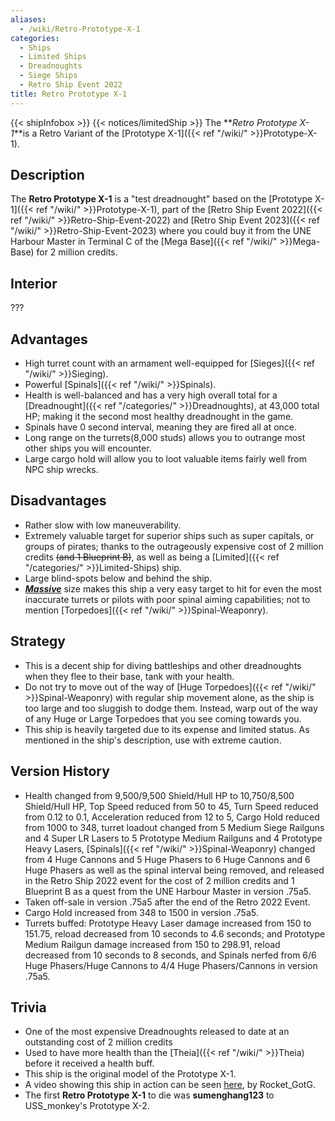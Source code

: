 ```yaml
---
aliases:
  - /wiki/Retro-Prototype-X-1
categories:
  - Ships
  - Limited Ships
  - Dreadnoughts
  - Siege Ships
  - Retro Ship Event 2022
title: Retro Prototype X-1
---
```


{{< shipInfobox >}} {{< notices/limitedShip >}} The **_Retro Prototype X-1_**is a Retro Variant of the [Prototype X-1]({{< ref "/wiki/" >}}Prototype-X-1).

## Description

The **Retro Prototype X-1** is a "test dreadnought" based on the [Prototype X-1]({{< ref "/wiki/" >}}Prototype-X-1), part of the [Retro Ship Event 2022]({{< ref "/wiki/" >}}Retro-Ship-Event-2022) and [Retro Ship Event 2023]({{< ref "/wiki/" >}}Retro-Ship-Event-2023) where you could buy it from the UNE Harbour Master in Terminal C of the [Mega Base]({{< ref "/wiki/" >}}Mega-Base) for 2 million credits.

## Interior

???

## Advantages

- High turret count with an armament well-equipped for [Sieges]({{< ref "/wiki/" >}}Sieging).
- Powerful [Spinals]({{< ref "/wiki/" >}}Spinals).
- Health is well-balanced and has a very high overall total for a [Dreadnought]({{< ref "/categories/" >}}Dreadnoughts), at 43,000 total HP; making it the second most healthy dreadnought in the game.
- Spinals have 0 second interval, meaning they are fired all at once.
- Long range on the turrets(8,000 studs) allows you to outrange most other ships you will encounter.
- Large cargo hold will allow you to loot valuable items fairly well from NPC ship wrecks.

## Disadvantages

- Rather slow with low maneuverability.
- Extremely valuable target for superior ships such as super capitals, or groups of pirates; thanks to the outrageously expensive cost of 2 million credits <s>(and 1 Blueprint B)</s>, as well as being a [Limited]({{< ref "/categories/" >}}Limited-Ships) ship.
- Large blind-spots below and behind the ship.
- **_<u>Massive</u>_** size makes this ship a very easy target to hit for even the most inaccurate turrets or pilots with poor spinal aiming capabilities; not to mention [Torpedoes]({{< ref "/wiki/" >}}Spinal-Weaponry).

## Strategy

- This is a decent ship for diving battleships and other dreadnoughts when they flee to their base, tank with your health.
- Do not try to move out of the way of [Huge Torpedoes]({{< ref "/wiki/" >}}Spinal-Weaponry) with regular ship movement alone, as the ship is too large and too sluggish to dodge them. Instead, warp out of the way of any Huge or Large Torpedoes that you see coming towards you.
- This ship is heavily targeted due to its expense and limited status. As mentioned in the ship's description, use with extreme caution.

## Version History

- Health changed from 9,500/9,500 Shield/Hull HP to 10,750/8,500 Shield/Hull HP, Top Speed reduced from 50 to 45, Turn Speed reduced from 0.12 to 0.1, Acceleration reduced from 12 to 5, Cargo Hold reduced from 1000 to 348, turret loadout changed from 5 Medium Siege Railguns and 4 Super LR Lasers to 5 Prototype Medium Railguns and 4 Prototype Heavy Lasers, [Spinals]({{< ref "/wiki/" >}}Spinal-Weaponry) changed from 4 Huge Cannons and 5 Huge Phasers to 6 Huge Cannons and 6 Huge Phasers as well as the spinal interval being removed, and released in the Retro Ship 2022 event for the cost of 2 million credits and 1 Blueprint B as a quest from the UNE Harbour Master in version .75a5.
- Taken off-sale in version .75a5 after the end of the Retro 2022 Event.
- Cargo Hold increased from 348 to 1500 in version .75a5.
- Turrets buffed: Prototype Heavy Laser damage increased from 150 to 151.75, reload decreased from 10 seconds to 4.6 seconds; and Prototype Medium Railgun damage increased from 150 to 298.91, reload decreased from 10 seconds to 8 seconds, and Spinals nerfed from 6/6 Huge Phasers/Huge Cannons to 4/4 Huge Phasers/Cannons in version .75a5.

## Trivia

- One of the most expensive Dreadnoughts released to date at an outstanding cost of 2 million credits
- Used to have more health than the [Theia]({{< ref "/wiki/" >}}Theia) before it received a health buff.
- This ship is the original model of the Prototype X-1.
- A video showing this ship in action can be seen [here](https://www.youtube.com/watch?v=0ShMf1hBeZ0), by Rocket_GotG.
- The first **Retro Prototype X-1** to die was **sumenghang123** to USS_monkey's Prototype X-2.
